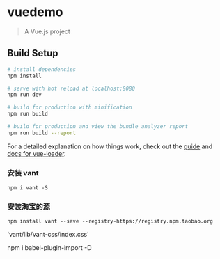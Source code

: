 # vuedemo

> A Vue.js project

## Build Setup

``` bash
# install dependencies
npm install

# serve with hot reload at localhost:8080
npm run dev

# build for production with minification
npm run build

# build for production and view the bundle analyzer report
npm run build --report
```

For a detailed explanation on how things work, check out the [guide](http://vuejs-templates.github.io/webpack/) and [docs for vue-loader](http://vuejs.github.io/vue-loader).


### 安装 vant
```
npm i vant -S
```
### 安装淘宝的源
```
npm install vant --save --registry-https://registry.npm.taobao.org
```

'vant/lib/vant-css/index.css'


npm i babel-plugin-import -D

